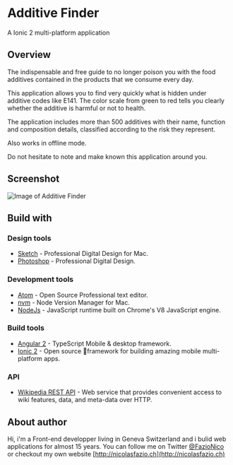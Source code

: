 
# Additive Finder
A Ionic 2 multi-platform application

## Overview
The indispensable and free guide to no longer poison you with the food additives contained in the products that we consume every day.

This application allows you to find very quickly what is hidden under additive codes like E141.
The color scale from green to red tells you clearly whether the additive is harmful or not to health.

The application includes more than 500 additives with their name, function and composition details, classified according to the risk they represent.

Also works in offline mode.

Do not hesitate to note and make known this application around you.

## Screenshot
![Image of Additive Finder](http://nicolasfazio.ch/wp/wp-content/uploads/2016/11/AdditiveFinder-mokup-app-web.png)

## Build with

### Design tools
* [Sketch](https://www.sketchapp.com) - Professional Digital Design for Mac.
* [Photoshop](http://www.adobe.com/ch_fr/products/photoshop.html) - Professional Digital Design.

### Development tools
* [Atom](https://www.sketchapp.com) - Open Source Professional text editor.
* [nvm](https://github.com/creationix/nvm) - Node Version Manager for Mac.
* [NodeJs](https://nodejs.org) - JavaScript runtime built on Chrome's V8 JavaScript engine.

### Build tools
* [Angular 2](https://angular.io/) - TypeScript Mobile & desktop framework.
* [Ionic 2](http://ionicframework.com/) - Open source framework for building amazing mobile multi-platform apps.

### API
* [Wikipedia REST API](https://www.mediawiki.org/wiki/API:Main_page/fr) -  Web service that provides convenient access to wiki features, data, and meta-data over HTTP.

## About author
Hi, i'm a Front-end developper living in Geneva Switzerland and i bulid web applications for almost 15 years.
You can follow me on Twitter [@FazioNico](https://twitter.com/FazioNico) or checkout my own website [http://nicolasfazio.ch](http://nicolasfazio.ch)
